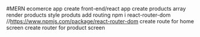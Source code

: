 #MERN ecomerce app
create front-end/react app
create products array
render products
style produts
add routing
npm i react-router-dom //https://www.npmjs.com/package/react-router-dom
create route for home screen
create router for product screen
